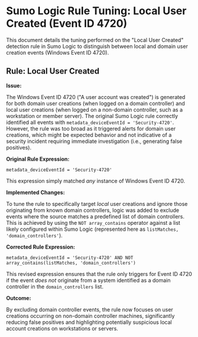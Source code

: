 # Sumo Logic Rule Tuning: Local User Created (Event ID 4720)

This document details the tuning performed on the "Local User Created" detection rule in Sumo Logic to distinguish between local and domain user creation events (Windows Event ID 4720).

## Rule: Local User Created

**Issue:**

The Windows Event ID 4720 ("A user account was created") is generated for both domain user creations (when logged on a domain controller) and local user creations (when logged on a non-domain controller, such as a workstation or member server). The original Sumo Logic rule correctly identified all events with `metadata_deviceEventId = 'Security-4720'`. However, the rule was too broad as it triggered alerts for domain user creations, which might be expected behavior and not indicative of a security incident requiring immediate investigation (i.e., generating false positives).

**Original Rule Expression:**

```kql
metadata_deviceEventId = 'Security-4720'
````

This expression simply matched *any* instance of Windows Event ID 4720.

**Implemented Changes:**

To tune the rule to specifically target *local* user creations and ignore those originating from known domain controllers, logic was added to exclude events where the source matches a predefined list of domain controllers. This is achieved by using the `NOT array_contains` operator against a list likely configured within Sumo Logic (represented here as `listMatches, 'domain_controllers'`).

**Corrected Rule Expression:**

```kql
metadata_deviceEventId = 'Security-4720' AND NOT array_contains(listMatches, 'domain_controllers')
```

This revised expression ensures that the rule only triggers for Event ID 4720 if the event *does not* originate from a system identified as a domain controller in the `domain_controllers` list.

**Outcome:**

By excluding domain controller events, the rule now focuses on user creations occurring on non-domain controller machines, significantly reducing false positives and highlighting potentially suspicious local account creations on workstations or servers.
